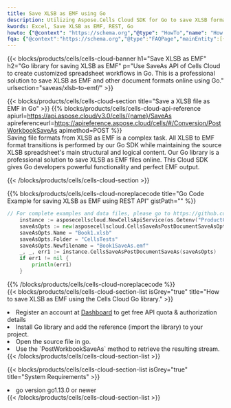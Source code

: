 ```yaml
---
title: Save XLSB as EMF using Go 
description: Utilizing Aspose.Cells Cloud SDK for Go to save XLSB format file as EMF format file. 
kwords: Excel, Save XLSB as EMF, REST, Go
howto: {"@context": "https://schema.org","@type": "HowTo","name": "How to save XLSB as EMF using the Cells Cloud Go library.","description": "How to save XLSB as EMF using the Cells Cloud Go library.","image": {"@type": "ImageObject"},"url": "/go/saveas/xlsb-to-emf/","step": [{ "@type": "HowToStep","name": "How to save XLSB as EMF using the Cells Cloud Go library. step 1", "image": {"@type": "ImageObject",},"url": "/go/saveas/xlsb-to-emf/","text": "Register an account at <a href='https://dashboard.aspose.cloud/'>Dashboard</a> to get free API quota & authorization details",},{ "@type": "HowToStep","name": "How to save XLSB as EMF using the Cells Cloud Go library. step 1", "image": {"@type": "ImageObject",},"url": "/go/saveas/xlsb-to-emf/","text": "Install Go library and add the reference (import the library) to your project.",},{ "@type": "HowToStep","name": "How to save XLSB as EMF using the Cells Cloud Go library. step 1", "image": {"@type": "ImageObject",},"url": "/go/saveas/xlsb-to-emf/","text": "Open the source file in go.",},{ "@type": "HowToStep","name": "How to save XLSB as EMF using the Cells Cloud Go library. step 1", "image": {"@type": "ImageObject",},"url": "/go/saveas/xlsb-to-emf/","text": "Use the `PostWorkbookSaveAs` method to retrieve the resulting stream.",}, ],"supply": {"@type": "HowToSupply","name": "document"},"tool": [{"@type": "HowToTool","name": "Goland, Visual Studio Code, Eclipse"},{"@type": "HowToTool","name": "Aspose Cells"}],"totalTime": "PT6M"}
fqa: {"@context":"https://schema.org","@type":"FAQPage","mainEntity":[{"@type":"Question","name":"Why save file as other formats file in C# using REST API?","acceptedAnswer":{"@type":"Answer","text":"Documents are encoded in many ways, and some files may be incompatible with the software you use. To open and read such files, just save them as appropriate file formats.<br/><ol><li>Install .NET SDK and add the reference (import the library) to your project.</li><li>Open the source file in C# using REST API.</li><li>Call the PostWorkbookSaveAsRequest() method, passing an output filename with required extension.</li><li>Get the result of save as a separate file.</li></ol>"}},{"@type":"Question","name":"What file formats can I save as with your C# library?","acceptedAnswer":{"@type":"Answer","text":"We support a variety of file formats for conversion using .NET library, including XLSX, Excel, xls , PDF, CSV, HTML, Markdown, XML, PNG, JPG, TIFF, Json, TXT and many more."}},{"@type":"Question","name":"What is the maximum allowed file size for conversion using this .NET library?","acceptedAnswer":{"@type":"Answer","text":"There are no file size limits for format conversions using .NET library."}}]}
---
```



{{< blocks/products/cells/cells-cloud-banner h1="Save XLSB as EMF" h2="Go library for saving XLSB as EMF" p="Use SaveAs API of Cells Cloud to create customized spreadsheet workflows in Go. This is a professional solution to save XLSB as EMF and other document formats online using Go." urlsection="saveas/xlsb-to-emf/" >}}

{{< blocks/products/cells/cells-cloud-section  title="Save a XLSB file as EMF in Go" >}}
{{% blocks/products/cells/cells-cloud-api-reference  apiurl=https://api.aspose.cloud/v3.0/cells/{name}/SaveAs  apireferenceurl=https://apireference.aspose.cloud/cells/#/Conversion/PostWorkbookSaveAs  apimethod=POST %}}
<br/>
Saving file formats from XLSB as EMF is a complex task. All XLSB to EMF format transitions is performed by our Go SDK while maintaining the source XLSB spreadsheet's main structural and logical content. Our Go library is a professional solution to save XLSB as EMF files online. This Cloud SDK gives Go developers powerful functionality and perfect EMF output.

{{< /blocks/products/cells/cells-cloud-section >}}

{{% blocks/products/cells/cells-cloud-noreplacecode title="Go Code Example for saving XLSB as EMF using REST API" gistPath="" %}}
  
```go
// For complete examples and data files, please go to https://github.com/aspose-cells-cloud/aspose-cells-cloud-go/
    instance := asposecellscloud.NewCellsApiService(os.Getenv("ProductClientId"), os.Getenv("ProductClientSecret"))
    saveAsOpts := new(asposecellscloud.CellsSaveAsPostDocumentSaveAsOpts)
    saveAsOpts.Name = "Book1.xlsb"
    saveAsOpts.Folder = "CellsTests"
    saveAsOpts.Newfilename = "Book1SaveAs.emf"
    _, _, err1 := instance.CellsSaveAsPostDocumentSaveAs(saveAsOpts)
    if err1 != nil {
	    println(err1)
    }
```
  
{{% /blocks/products/cells/cells-cloud-noreplacecode  %}}
<br/>
{{< blocks/products/cells/cells-cloud-section-list isGrey="true"  title="How to save XLSB as EMF using the Cells Cloud Go library." >}}
<li>Register an account at <a href="https://dashboard.aspose.cloud/">Dashboard</a> to get free API quota & authorization details</li>
<li>Install Go library and add the reference (import the library) to your project.</li>
<li>Open the source file in go.</li>
<li>Use the `PostWorkbookSaveAs` method to retrieve the resulting stream.</li>
{{< /blocks/products/cells/cells-cloud-section-list >}}

{{< blocks/products/cells/cells-cloud-section-list isGrey="true"  title="System Requirements" >}}
<li>go version go1.13.0 or newer</li>
{{< /blocks/products/cells/cells-cloud-section-list >}}
